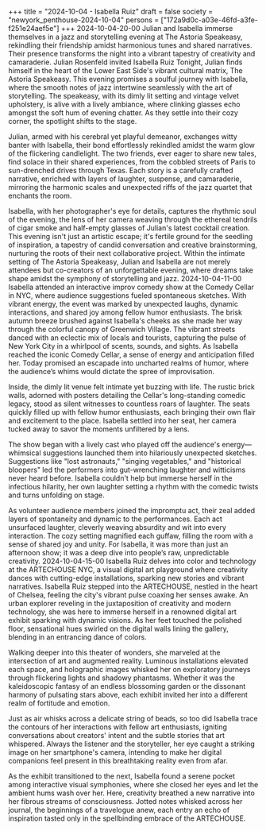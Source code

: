 +++
title = "2024-10-04 - Isabella Ruiz"
draft = false
society = "newyork_penthouse-2024-10-04"
persons = ["172a9d0c-a03e-46fd-a3fe-f251e24aef5e"]
+++
2024-10-04-20-00
Julian and Isabella immerse themselves in a jazz and storytelling evening at The Astoria Speakeasy, rekindling their friendship amidst harmonious tunes and shared narratives. Their presence transforms the night into a vibrant tapestry of creativity and camaraderie.
Julian Rosenfeld invited Isabella Ruiz
Tonight, Julian finds himself in the heart of the Lower East Side's vibrant cultural matrix, The Astoria Speakeasy. This evening promises a soulful journey with Isabella, where the smooth notes of jazz intertwine seamlessly with the art of storytelling. The speakeasy, with its dimly lit setting and vintage velvet upholstery, is alive with a lively ambiance, where clinking glasses echo amongst the soft hum of evening chatter. As they settle into their cozy corner, the spotlight shifts to the stage.

Julian, armed with his cerebral yet playful demeanor, exchanges witty banter with Isabella, their bond effortlessly rekindled amidst the warm glow of the flickering candlelight. The two friends, ever eager to share new tales, find solace in their shared experiences, from the cobbled streets of Paris to sun-drenched drives through Texas. Each story is a carefully crafted narrative, enriched with layers of laughter, suspense, and camaraderie, mirroring the harmonic scales and unexpected riffs of the jazz quartet that enchants the room.

Isabella, with her photographer's eye for details, captures the rhythmic soul of the evening, the lens of her camera weaving through the ethereal tendrils of cigar smoke and half-empty glasses of Julian's latest cocktail creation. This evening isn't just an artistic escape; it's fertile ground for the seedling of inspiration, a tapestry of candid conversation and creative brainstorming, nurturing the roots of their next collaborative project. Within the intimate setting of The Astoria Speakeasy, Julian and Isabella are not merely attendees but co-creators of an unforgettable evening, where dreams take shape amidst the symphony of storytelling and jazz.
2024-10-04-11-00
Isabella attended an interactive improv comedy show at the Comedy Cellar in NYC, where audience suggestions fueled spontaneous sketches. With vibrant energy, the event was marked by unexpected laughs, dynamic interactions, and shared joy among fellow humor enthusiasts.
The brisk autumn breeze brushed against Isabella's cheeks as she made her way through the colorful canopy of Greenwich Village. The vibrant streets danced with an eclectic mix of locals and tourists, capturing the pulse of New York City in a whirlpool of scents, sounds, and sights. As Isabella reached the iconic Comedy Cellar, a sense of energy and anticipation filled her. Today promised an escapade into uncharted realms of humor, where the audience’s whims would dictate the spree of improvisation.

Inside, the dimly lit venue felt intimate yet buzzing with life. The rustic brick walls, adorned with posters detailing the Cellar's long-standing comedic legacy, stood as silent witnesses to countless roars of laughter. The seats quickly filled up with fellow humor enthusiasts, each bringing their own flair and excitement to the place. Isabella settled into her seat, her camera tucked away to savor the moments unfiltered by a lens. 

The show began with a lively cast who played off the audience's energy—whimsical suggestions launched them into hilariously unexpected sketches. Suggestions like "lost astronauts," "singing vegetables," and "historical bloopers" led the performers into gut-wrenching laughter and witticisms never heard before. Isabella couldn't help but immerse herself in the infectious hilarity, her own laughter setting a rhythm with the comedic twists and turns unfolding on stage.

As volunteer audience members joined the impromptu act, their zeal added layers of spontaneity and dynamic to the performances. Each act unsurfaced laughter, cleverly weaving absurdity and wit into every interaction. The cozy setting magnified each guffaw, filling the room with a sense of shared joy and unity. For Isabella, it was more than just an afternoon show; it was a deep dive into people’s raw, unpredictable creativity.
2024-10-04-15-00
Isabella Ruiz delves into color and technology at the ARTECHOUSE NYC, a visual digital art playground where creativity dances with cutting-edge installations, sparking new stories and vibrant narratives.
Isabella Ruiz stepped into the ARTECHOUSE, nestled in the heart of Chelsea, feeling the city's vibrant pulse coaxing her senses awake. An urban explorer reveling in the juxtaposition of creativity and modern technology, she was here to immerse herself in a renowned digital art exhibit sparking with dynamic visions. As her feet touched the polished floor, sensational hues swirled on the digital walls lining the gallery, blending in an entrancing dance of colors.

Walking deeper into this theater of wonders, she marveled at the intersection of art and augmented reality. Luminous installations elevated each space, and holographic images whisked her on exploratory journeys through flickering lights and shadowy phantasms. Whether it was the kaleidoscopic fantasy of an endless blossoming garden or the dissonant harmony of pulsating stars above, each exhibit invited her into a different realm of fortitude and emotion.

Just as air whisks across a delicate string of beads, so too did Isabella trace the contours of her interactions with fellow art enthusiasts, igniting conversations about creators' intent and the subtle stories that art whispered. Always the listener and the storyteller, her eye caught a striking image on her smartphone's camera, intending to make her digital companions feel present in this breathtaking reality even from afar.

As the exhibit transitioned to the next, Isabella found a serene pocket among interactive visual symphonies, where she closed her eyes and let the ambient hums wash over her. Here, creativity breathed a new narrative into her fibrous streams of consciousness. Jotted notes whisked across her journal, the beginnings of a travelogue anew, each entry an echo of inspiration tasted only in the spellbinding embrace of the ARTECHOUSE.
